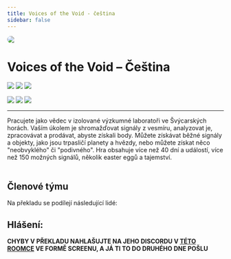 ```yaml
---
title: Voices of the Void - čeština
sidebar: false
---
```

<script setup lang="ts">
const people = {
  lead: [
    { name: "MikeCZ", role: "Vedení projektu"}
  ],
  l10n: [
    { name: "Hopes", role: "Překlad"},
    { name: "Hopes", role: "Korektura"},
  ],
  support: [
    { name: "termit", role: "Technika, fonty"},
  ],
  partners: [
    { name: "RTHWLDN", role: "Mediální partner"}
  ]
};
</script>

<div style="border-radius: 16px; overflow: hidden; margin-bottom: 16px;">
  <img src="https://i.imgur.com/E3xDiHU.png">
</div> 

# Voices of the Void – Čeština

![](https://img.shields.io/badge/přeloženo-100%25-darkgreen?style=for-the-badge) ![](https://img.shields.io/badge/korektura-80%25-gold?style=for-the-badge) ![](https://img.shields.io/badge/testování-80%25-blue?style=for-the-badge)

![](https://img.shields.io/badge/herní%20klient-itch.io-grey?style=for-the-badge
) ![](https://img.shields.io/badge/verze%20hry-0.7-grey?style=for-the-badge
) ![](https://img.shields.io/badge/verze%20překladu-0.7-grey?style=for-the-badge
)

------------
Pracujete jako vědec v izolované výzkumné laboratoři ve Švýcarských horách. Vaším úkolem je shromažďovat signály z vesmíru, analyzovat je, zpracovávat a prodávat, abyste získali body. Můžete získávat běžné signály a objekty, jako jsou trpasličí planety a hvězdy, nebo můžete získat něco "neobvyklého" či "podivného". Hra obsahuje více než 40 dní a událostí, více než 150 možných signálů, několik easter eggů a tajemství.<br /><br />

## Členové týmu

Na překladu se podílejí následující lidé:

<PTeamMembers :members="people.lead" />

<PTeamMembers :members="people.l10n" />

<PTeamMembers :members="people.support" />

<PTeamMembers :members="people.partners" />

## Hlášení:
**CHYBY V PŘEKLADU NAHLAŠUJTE NA JEHO DISCORDU V [TÉTO ROOMCE](https://discord.com/channels/512287844258021376/1213827086708379688) VE FORMĚ SCREENU, A JÁ TI TO DO DRUHÉHO DNE POŠLU**









